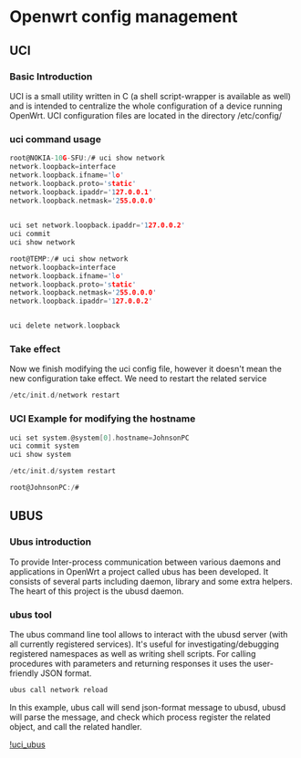 # Openwrt config management

## UCI
### Basic Introduction
UCI is a small utility written in C (a shell script-wrapper is available as well) and is intended to centralize the whole configuration of a device running OpenWrt.
UCI configuration files are located in the directory /etc/config/

### uci command usage

```c
root@NOKIA-10G-SFU:/# uci show network
network.loopback=interface
network.loopback.ifname='lo'
network.loopback.proto='static'
network.loopback.ipaddr='127.0.0.1'
network.loopback.netmask='255.0.0.0'
 
```

```c
uci set network.loopback.ipaddr='127.0.0.2'
uci commit
uci show network

root@TEMP:/# uci show network
network.loopback=interface
network.loopback.ifname='lo'
network.loopback.proto='static'
network.loopback.netmask='255.0.0.0'
network.loopback.ipaddr='127.0.0.2'


uci delete network.loopback
```

### Take effect
Now we finish modifying the uci config file, however it doesn't mean the new configuration take effect.
We need to restart the related service

```c
/etc/init.d/network restart
```

### UCI Example for modifying the hostname

```c
uci set system.@system[0].hostname=JohnsonPC
uci commit system
uci show system

/etc/init.d/system restart

root@JohnsonPC:/#
```

## UBUS

### Ubus introduction
To provide Inter-process communication between various daemons and applications in OpenWrt a project called ubus has been developed. It consists of several parts including daemon, library and some extra helpers. 
The heart of this project is the ubusd daemon.

### ubus tool

The ubus command line tool allows to interact with the ubusd server (with all currently registered services). It's useful for investigating/debugging registered namespaces as well as writing shell scripts. For calling procedures with parameters and returning responses it uses the user-friendly JSON format.

```c
ubus call network reload
```

In this example, ubus call will send json-format message to ubusd, ubusd will parse the message, and check which process register the related object, and call the related handler.

[!uci_ubus](./pic/uci_ubus.png)
